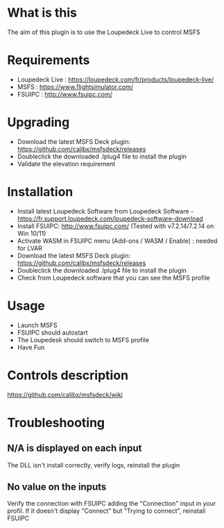 # What is this
The aim of this plugin is to use the Loupedeck Live to control MSFS
# Requirements
* Loupedeck Live : https://loupedeck.com/fr/products/loupedeck-live/
* MSFS : https://www.flightsimulator.com/
* FSUIPC : http://www.fsuipc.com/
# Upgrading
* Download the latest MSFS Deck plugin: https://github.com/calibx/msfsdeck/releases
* Doubleclick the downloaded .lplug4 file to install the plugin
* Validate the elevation requirement
# Installation
* Install latest Loupedeck Software from Loupedeck Software - https://fr.support.loupedeck.com/loupedeck-software-download
* Install FSUIPC: http://www.fsuipc.com/ (Tested with v7.2.14/7.2.14 on Win 10/11)
* Activate WASM in FSUIPC menu (Add-ons / WASM / Enable) : needed for LVAR
* Download the latest MSFS Deck plugin: https://github.com/calibx/msfsdeck/releases
* Doubleclick the downloaded .lplug4 file to install the plugin
* Check from Loupedeck software that you can see the MSFS profile
# Usage
* Launch MSFS
* FSUIPC should autostart
* The Loupedesk should switch to MSFS profile
* Have Fun
# Controls description
https://github.com/calibx/msfsdeck/wiki
# Troubleshooting
## N/A is displayed on each input
The DLL isn't install correctly, verify logs, reinstall the plugin
## No value on the inputs
Verify the connection with FSUIPC adding the "Connection" input in your profil.
If it doesn't display "Connect" but "Trying to connect", reinstall FSUIPC
